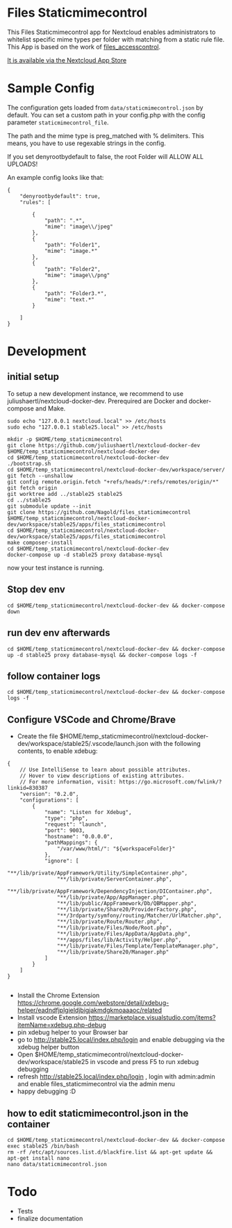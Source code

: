 # Files Staticmimecontrol

This Files Staticmimecontrol app for Nextcloud enables administrators to whitelist specific mime types per folder with matching from a static rule file. This App is based on the work of [files_accesscontrol](https://github.com/nextcloud/files_accesscontrol).

[It is available via the Nextcloud App Store](https://apps.nextcloud.com/apps/files_staticmimecontrol)

# Sample Config

The configuration gets loaded from `data/staticmimecontrol.json` by default. You can set a custom path in your config.php with the config parameter `staticmimecontrol_file`.

The path and the mime type is preg_matched with % delimiters. This means, you have to use regexable strings in the config. 

If you set denyrootbydefault to false, the root Folder will ALLOW ALL UPLOADS!

An example config looks like that:

```
{
    "denyrootbydefault": true,
    "rules": [

        {
            "path": ".*",
            "mime": "image\\/jpeg"
        },
		{
            "path": "Folder1",
            "mime": "image.*"
        },
        {
            "path": "Folder2",
            "mime": "image\\/png"
        },
		{
            "path": "Folder3.*",
            "mime": "text.*"
        }

    ]
}

```

# Development

## initial setup

To setup a new development instance, we recommend to use juliushaertl/nextcloud-docker-dev. Prerequired are Docker and docker-compose and Make.

```
sudo echo "127.0.0.1 nextcloud.local" >> /etc/hosts
sudo echo "127.0.0.1 stable25.local" >> /etc/hosts

mkdir -p $HOME/temp_staticmimecontrol
git clone https://github.com/juliushaertl/nextcloud-docker-dev $HOME/temp_staticmimecontrol/nextcloud-docker-dev
cd $HOME/temp_staticmimecontrol/nextcloud-docker-dev
./bootstrap.sh
cd $HOME/temp_staticmimecontrol/nextcloud-docker-dev/workspace/server/
git fetch --unshallow
git config remote.origin.fetch "+refs/heads/*:refs/remotes/origin/*"
git fetch origin
git worktree add ../stable25 stable25
cd ../stable25
git submodule update --init
git clone https://github.com/Nagold/files_staticmimecontrol $HOME/temp_staticmimecontrol/nextcloud-docker-dev/workspace/stable25/apps/files_staticmimecontrol
cd $HOME/temp_staticmimecontrol/nextcloud-docker-dev/workspace/stable25/apps/files_staticmimecontrol
make composer-install
cd $HOME/temp_staticmimecontrol/nextcloud-docker-dev
docker-compose up -d stable25 proxy database-mysql
```

now your test instance is running.

## Stop dev env

```
cd $HOME/temp_staticmimecontrol/nextcloud-docker-dev && docker-compose down
```

## run dev env afterwards

```
cd $HOME/temp_staticmimecontrol/nextcloud-docker-dev && docker-compose up -d stable25 proxy database-mysql && docker-compose logs -f
```

## follow container logs

```
cd $HOME/temp_staticmimecontrol/nextcloud-docker-dev && docker-compose logs -f
```

## Configure VSCode and Chrome/Brave

* Create the file $HOME/temp_staticmimecontrol/nextcloud-docker-dev/workspace/stable25/.vscode/launch.json with the following contents, to enable xdebug:

```
{
    // Use IntelliSense to learn about possible attributes.
    // Hover to view descriptions of existing attributes.
    // For more information, visit: https://go.microsoft.com/fwlink/?linkid=830387
    "version": "0.2.0",
    "configurations": [
        {
            "name": "Listen for Xdebug",
            "type": "php",
            "request": "launch",
            "port": 9003,
            "hostname": "0.0.0.0",
            "pathMappings": {
                "/var/www/html/": "${workspaceFolder}"
            },
			"ignore": [
                "**/lib/private/AppFramework/Utility/SimpleContainer.php",
                "**/lib/private/ServerContainer.php",
				"**/lib/private/AppFramework/DependencyInjection/DIContainer.php",
				"**/lib/private/App/AppManager.php",
				"**/lib/public/AppFramework/Db/QBMapper.php",
				"**/lib/private/Share20/ProviderFactory.php",
				"**/3rdparty/symfony/routing/Matcher/UrlMatcher.php",
				"**/lib/private/Route/Router.php",
				"**/lib/private/Files/Node/Root.php",
				"**/lib/private/Files/AppData/AppData.php",
				"**/apps/files/lib/Activity/Helper.php",
				"**/lib/private/Files/Template/TemplateManager.php",
				"**/lib/private/Share20/Manager.php"
            ]
        }
    ]
}


``` 

* Install the Chrome Extension https://chrome.google.com/webstore/detail/xdebug-helper/eadndfjplgieldjbigjakmdgkmoaaaoc/related
* Install vscode Extension https://marketplace.visualstudio.com/items?itemName=xdebug.php-debug
* pin xdebug helper to your Browser bar
* go to http://stable25.local/index.php/login and enable debugging via the xdebug helper button
* Open $HOME/temp_staticmimecontrol/nextcloud-docker-dev/workspace/stable25 in vscode and press F5 to run xdebug debugging
* refresh http://stable25.local/index.php/login , login with admin:admin and enable files_staticmimecontrol via the admin menu
* happy debugging :D

## how to edit staticmimecontrol.json in the container

```
cd $HOME/temp_staticmimecontrol/nextcloud-docker-dev && docker-compose exec stable25 /bin/bash
rm -rf /etc/apt/sources.list.d/blackfire.list && apt-get update && apt-get install nano
nano data/staticmimecontrol.json
```



# Todo

* Tests
* finalize documentation
